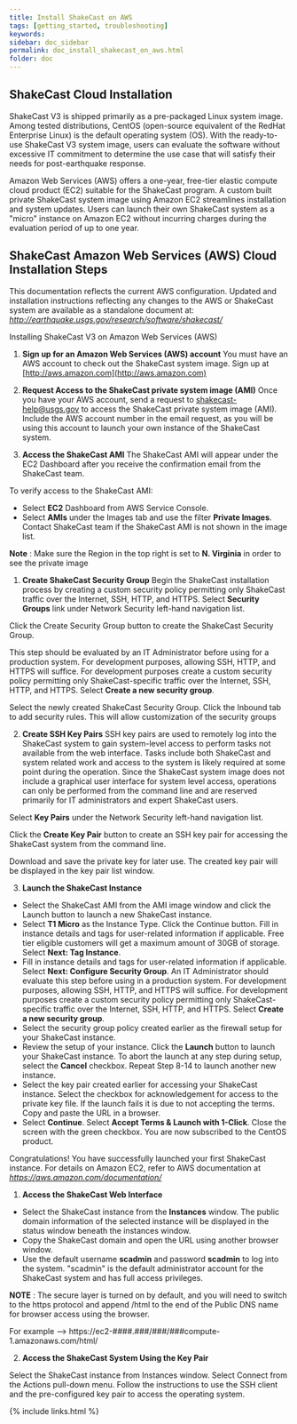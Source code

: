 ```yaml
---
title: Install ShakeCast on AWS
tags: [getting_started, troubleshooting]
keywords:
sidebar: doc_sidebar
permalink: doc_install_shakecast_on_aws.html
folder: doc
---
```


## ShakeCast Cloud Installation

ShakeCast V3 is shipped primarily as a pre-packaged Linux system image. Among tested distributions, CentOS (open-source equivalent of the RedHat Enterprise Linux) is the default operating system (OS). With the ready-to-use ShakeCast V3 system image, users can evaluate the software without excessive IT commitment to determine the use case that will satisfy their needs for post-earthquake response.

Amazon Web Services (AWS) offers a one-year, free-tier elastic compute cloud product (EC2) suitable for the ShakeCast program. A custom built private ShakeCast system image using Amazon EC2 streamlines installation and system updates. Users can launch their own ShakeCast system as a "micro" instance on Amazon EC2 without incurring charges during the evaluation period of up to one year.

## ShakeCast Amazon Web Services (AWS) Cloud Installation Steps

This documentation reflects the current AWS configuration. Updated and installation instructions reflecting any changes to the AWS or ShakeCast system are available as a standalone document at:  _http://earthquake.usgs.gov/research/software/shakecast/_

Installing ShakeCast V3 on Amazon Web Services (AWS)

1. **Sign up for an Amazon Web Services (AWS) account**
You must have an AWS account to check out the ShakeCast system image. Sign up at [http://aws.amazon.com](http://aws.amazon.com)

2. **Request Access to the ShakeCast private system image (AMI)**
Once you have your AWS account, send a request to shakecast-help@usgs.gov to access the ShakeCast private system image (AMI). Include the AWS account number in the email request, as you will be using this account to launch your own instance of the ShakeCast system.

3. **Access the ShakeCast AMI**
The ShakeCast AMI will appear under the EC2 Dashboard after you receive the confirmation email from the ShakeCast team.

To verify access to the ShakeCast AMI:

- Select **EC2** Dashboard from AWS Service Console.
- Select **AMIs** under the Images tab and use the filter **Private Images**. Contact ShakeCast team if the ShakeCast AMI is not shown in the image list.

**Note** : Make sure the Region in the top right is set to **N. Virginia** in order to see the private image

1. **Create ShakeCast Security Group**
Begin the ShakeCast installation process by creating a custom security policy permitting only ShakeCast traffic over the Internet, SSH, HTTP, and HTTPS. Select **Security Groups** link under Network Security left-hand navigation list.

Click the Create Security Group button to create the ShakeCast Security Group.

This step should be evaluated by an IT Administrator before using for a production system. For development purposes, allowing SSH, HTTP, and HTTPS will suffice. For development purposes create a custom security policy permitting only ShakeCast-specific traffic over the Internet, SSH, HTTP, and HTTPS. Select **Create a new security group**.

Select the newly created ShakeCast Security Group. Click the Inbound tab to add security rules. This will allow customization of the security groups

2. **Create SSH Key Pairs**
SSH key pairs are used to remotely log into the ShakeCast system to gain system-level access to perform tasks not available from the web interface. Tasks include both ShakeCast and system related work and access to the system is likely required at some point during the operation. Since the ShakeCast system image does not include a graphical user interface for system level access, operations can only be performed from the command line and are reserved primarily for IT administrators and expert ShakeCast users.

Select **Key Pairs** under the Network Security left-hand navigation list.

Click the **Create Key Pair** button to create an SSH key pair for accessing the ShakeCast system from the command line.

Download and save the private key for later use. The created key pair will be displayed in the key pair list window.

3. **Launch the ShakeCast Instance**

- Select the ShakeCast AMI from the AMI image window and click the Launch button to launch a new ShakeCast instance.
- Select **T1 Micro** as the Instance Type. Click the Continue button. Fill in instance details and tags for user-related information if applicable. Free tier eligible customers will get a maximum amount of 30GB of storage. Select **Next: Tag Instance**.
- Fill in instance details and tags for user-related information if applicable. Select **Next: Configure Security Group**. An IT Administrator should evaluate this step before using in a production system. For development purposes, allowing SSH, HTTP, and HTTPS will suffice. For development purposes create a custom security policy permitting only ShakeCast-specific traffic over the Internet, SSH, HTTP, and HTTPS. Select **Create a new security group**.
- Select the security group policy created earlier as the firewall setup for your ShakeCast instance.
- Review the setup of your instance. Click the **Launch** button to launch your ShakeCast instance. To abort the launch at any step during setup, select the **Cancel** checkbox. Repeat Step 8-14 to launch another new instance.
- Select the key pair created earlier for accessing your ShakeCast instance. Select the checkbox for acknowledgement for access to the private key file. If the launch fails it is due to not accepting the terms. Copy and paste the URL in a browser.
- Select **Continue**. Select **Accept Terms & Launch with 1-Click**. Close the screen with the green checkbox. You are now subscribed to the CentOS product.



Congratulations! You have successfully launched your first ShakeCast instance. For details on Amazon EC2, refer to AWS documentation at _https://aws.amazon.com/documentation/_

1. **Access the ShakeCast Web Interface**

- Select the ShakeCast instance from the **Instances** window. The public domain information of the selected instance will be displayed in the status window beneath the instances window.
- Copy the ShakeCast domain and open the URL using another browser window.
- Use the default username **scadmin** and password **scadmin** to log into the system. "scadmin" is the default administrator account for the ShakeCast system and has full access privileges.

**NOTE** : The secure layer is turned on by default, and you will need to switch to the https protocol and append /html to the end of the Public DNS name for browser access using the browser.

For example -->  https://ec2-####.###/###/###compute-1.amazonaws.com/html/

2. **Access the ShakeCast System Using the Key Pair**

Select the ShakeCast instance from Instances window. Select Connect from the Actions pull-down menu. Follow the instructions to use the SSH client and the pre-configured key pair to access the operating system.

{% include links.html %}
